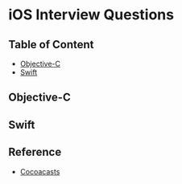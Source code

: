# iOS Interview Questions

## Table of Content

- [Objective-C](#objective-c)
- [Swift](#swift)


## Objective-C


## Swift







## Reference

- [Cocoacasts](https://cocoacasts.com/)
